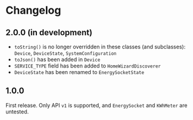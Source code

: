 # Changelog

## 2.0.0 (in development)
- `toString()` is no longer overridden in these classes (and subclasses): `Device`, `DeviceState`, `SystemConfiguration`
- `toJson()` has been added in `Device`
- `SERVICE_TYPE` field has been added to `HomeWizardDiscoverer`
- `DeviceState` has been renamed to `EnergySocketState`

## 1.0.0
First release. Only API `v1` is supported, and `EnergySocket` and `KWhMeter` are untested.